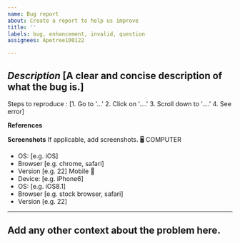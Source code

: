 ```yaml
---
name: Bug report
about: Create a report to help us improve
title: ''
labels: bug, enhancement, invalid, question
assignees: Apetree100122

---
```


***Description***
[A clear and concise description of what the bug is.]
---
Steps to reproduce :
[1. Go to '...'
2. Click on '....'
3. Scroll down to '....'
4. See error]

**References**

**Screenshots**
If applicable, add screenshots.
  🖥  COMPUTER
 - OS: [e.g. iOS]
 - Browser [e.g. chrome, safari]
 - Version [e.g. 22]
Mobile 📱 
 - Device: [e.g. iPhone6]
 - OS: [e.g. iOS8.1]
 - Browser [e.g. stock browser, safari]
 - Version [e.g. 22]
---
Add any other context about the problem here.
----
